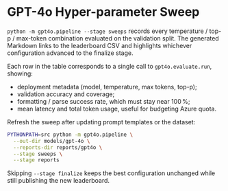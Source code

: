 # GPT-4o Hyper-parameter Sweep

`python -m gpt4o.pipeline --stage sweeps` records every temperature /
top-p / max-token combination evaluated on the validation split. The generated Markdown
links to the leaderboard CSV and highlights whichever configuration advanced to
the finalize stage.

Each row in the table corresponds to a single call to `gpt4o.evaluate.run`,
showing:

- deployment metadata (model, temperature, max tokens, top-p);
- validation accuracy and coverage;
- formatting / parse success rate, which must stay near 100 %;
- mean latency and total token usage, useful for budgeting Azure quota.

Refresh the sweep after updating prompt templates or the dataset:

```bash
PYTHONPATH=src python -m gpt4o.pipeline \
  --out-dir models/gpt-4o \
  --reports-dir reports/gpt4o \
  --stage sweeps \
  --stage reports
```

Skipping `--stage finalize` keeps the best configuration unchanged while still
publishing the new leaderboard.
